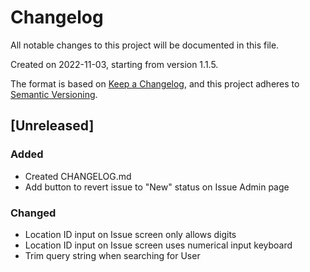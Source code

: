 # Changelog

All notable changes to this project will be documented in this file.

Created on 2022-11-03, starting from version 1.1.5.

The format is based on [Keep a Changelog](https://keepachangelog.com/en/1.0.0/),
and this project adheres to [Semantic Versioning](https://semver.org/spec/v2.0.0.html).

## [Unreleased]

### Added

- Created CHANGELOG.md
- Add button to revert issue to "New" status on Issue Admin page

### Changed

- Location ID input on Issue screen only allows digits
- Location ID input on Issue screen uses numerical input keyboard
- Trim query string when searching for User

